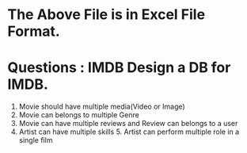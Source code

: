 # The Above File is in Excel File Format.
# Questions : IMDB Design a DB for IMDB.
1. Movie should have multiple media(Video or Image)
2. Movie can belongs to multiple Genre
3. Movie can have multiple reviews and Review can belongs to a user
4. Artist can have multiple skills 5. Artist can perform multiple role in a single film
